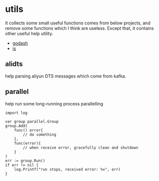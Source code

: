 # utils
It collects some small useful functions comes from below projects, and remove some functions which I think are useless. 
Except that, it contains other useful help utility.

- [godash](https://github.com/alioygur/godash)
- [is](https://github.com/alioygur/is)

## alidts
help parsing aliyun DTS messages which come from kafka.

## parallel
help run some long-running process parallelling
```
import log 

var group parallel.Group
group.Add(
    func() error{
        // do something
    },
    func(error){
        // when receive error, gracefully clean and shutdown
    }
)
err := group.Run()
if err != nil {
    log.Printf("run stops, received error: %v", err)
}
```


